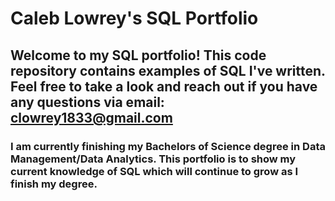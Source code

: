 
# **Caleb Lowrey's SQL Portfolio**

## Welcome to my SQL portfolio! This code repository contains examples of SQL I've written. Feel free to take a look and reach out if you have any questions via email: clowrey1833@gmail.com

### I am currently finishing my Bachelors of Science degree in Data Management/Data Analytics. This portfolio is to show my current knowledge of SQL which will continue to grow as I finish my degree.
